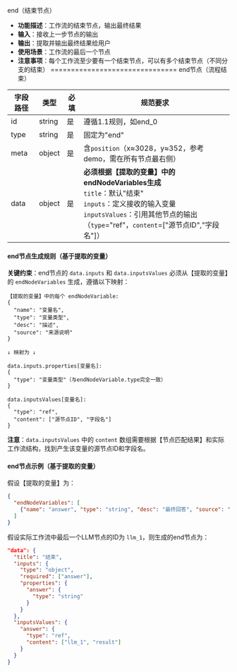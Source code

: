  end（结束节点）
- **功能描述**：工作流的结束节点，输出最终结果
- **输入**：接收上一步节点的输出
- **输出**：提取并输出最终结果给用户
- **使用场景**：工作流的最后一个节点
- **注意事项**：每个工作流至少要有一个结束节点，可以有多个结束节点（不同分支的结束）
===============================
end节点（流程结束）

| 字段路径 | 类型     | 必填 | 规范要求                                                                                                                                                                   |
|------|--------|----|------------------------------------------------------------------------------------------------------------------------------------------------------------------------|
| id   | string | 是  | 遵循1.1规则，如end_0                                                                                                                                                         |
| type | string | 是  | 固定为"end"                                                                                                                                                               |
| meta | object | 是  | 含`position`（x≈3028，y≈352，参考demo，需在所有节点最右侧）                                                                                                                             |
| data | object | 是  | **必须根据【提取的变量】中的endNodeVariables生成**<br>`title`：默认"结束"<br>`inputs`：定义接收的输入变量<br>`inputsValues`：引用其他节点的输出（`type`="ref"，`content`=["源节点ID","字段名"]） |

#### end节点生成规则（基于提取的变量）

**关键约束**：end节点的 `data.inputs` 和 `data.inputsValues` 必须从【提取的变量】的 `endNodeVariables` 生成，遵循以下映射：

```
【提取的变量】中的每个 endNodeVariable:
{
  "name": "变量名",
  "type": "变量类型",
  "desc": "描述",
  "source": "来源说明"
}

↓ 映射为 ↓

data.inputs.properties[变量名]:
{
  "type": "变量类型"（与endNodeVariable.type完全一致）
}

data.inputsValues[变量名]:
{
  "type": "ref",
  "content": ["源节点ID", "字段名"]
}
```

**注意**：`data.inputsValues` 中的 `content` 数组需要根据【节点匹配结果】和实际工作流结构，找到产生该变量的源节点ID和字段名。

#### end节点示例（基于提取的变量）

假设【提取的变量】为：
```json
{
  "endNodeVariables": [
    {"name": "answer", "type": "string", "desc": "最终回答", "source": "LLM节点的输出"}
  ]
}
```

假设实际工作流中最后一个LLM节点的ID为 `llm_1`，则生成的end节点为：
```json
"data": {
  "title": "结束",
  "inputs": {
    "type": "object",
    "required": ["answer"],
    "properties": {
      "answer": {
        "type": "string"
      }
    }
  },
  "inputsValues": {
    "answer": {
      "type": "ref",
      "content": ["llm_1", "result"]
    }
  }
}
```
